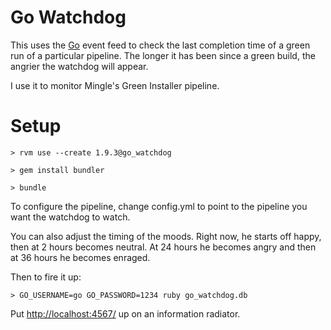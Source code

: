 Go Watchdog
===========

This uses the [Go](http://www.thoughtworks-studios.com/go-continuous-delivery) event feed to check the last completion time of a green run of a particular pipeline. The longer it has been since a green build, the angrier the watchdog will appear.

I use it to monitor Mingle's Green Installer pipeline.


Setup
=====

    > rvm use --create 1.9.3@go_watchdog

    > gem install bundler
  
    > bundle


To configure the pipeline, change config.yml to point to the pipeline you want the watchdog to watch. 

You can also adjust the timing of the moods.  Right now, he starts off happy, then at 2 hours becomes neutral.  At 24 hours he becomes angry and then at 36 hours he becomes enraged.

Then to fire it up:

    > GO_USERNAME=go GO_PASSWORD=1234 ruby go_watchdog.db

Put [http://localhost:4567/](http://localhost:4567/) up on an information radiator.
